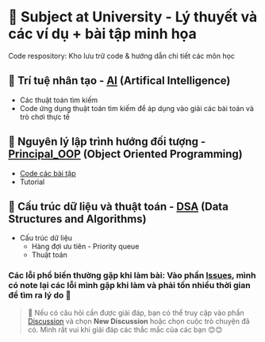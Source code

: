 # 🤗 Subject at University - Lý thuyết và các ví dụ + bài tập minh họa
Code respository: Kho lưu trữ code & hướng dẫn chi tiết các môn học
## 🤖 Trí tuệ nhân tạo - [AI](https://github.com/qnhat2004/Subject_at_University/tree/main/AI) (Artifical Intelligence)
  - Các thuật toán tìm kiếm
  - Code ứng dụng thuật toán tìm kiếm để áp dụng vào giải các bài toán và trò chơi thực tế

## 🧛 Nguyên lý lập trình hướng đối tượng - [Principal_OOP](https://github.com/qnhat2004/Subject_at_University/tree/main/OOP) (Object Oriented Programming)
  + [Code các bài tập](https://github.com/qnhat2004/Subject_at_University/tree/main/OOP/Exercise)
  + Tutorial
        
## 🧠 Cấu trúc dữ liệu và thuật toán - [DSA](https://github.com/qnhat2004/Subject_at_University/tree/main/DSA) (Data Structures and Algorithms)
  + Cấu trúc dữ liệu
    + Hàng đợi ưu tiên - Priority queue
    + Thuật toán

### Các lỗi phổ biến thường gặp khi làm bài: Vào phần [Issues](https://github.com/qnhat2004/Subject_at_University/issues), mình có note lại các lỗi mình gặp khi làm và phải tốn nhiều thời gian để tìm ra lý do 🤣

> 🤔 Nếu có câu hỏi cần được giải đáp, bạn có thể truy cập vào phần [Discussion](https://github.com/qnhat2004/Subject_at_University/discussions) và chọn **New Discussion** hoặc chọn cuộc trò chuyện đã có. Mình rất vui khi giải đáp các thắc mắc của các bạn 😊😊
